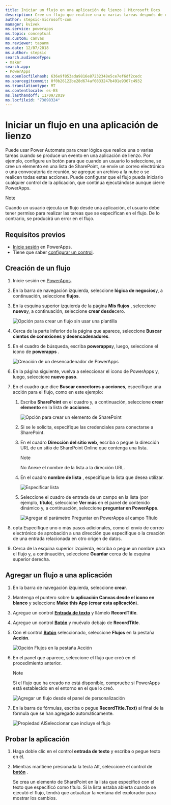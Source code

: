 ```yaml
---
title: Iniciar un flujo en una aplicación de lienzo | Microsoft Docs
description: Cree un flujo que realice una o varias tareas después de que un evento, como la selección de un botón por parte de un usuario, se produzca en una aplicación de lienzo.
author: stepsic-microsoft-com
manager: kvivek
ms.service: powerapps
ms.topic: conceptual
ms.custom: canvas
ms.reviewer: tapanm
ms.date: 12/07/2018
ms.author: stepsic
search.audienceType:
- maker
search.app:
- PowerApps
ms.openlocfilehash: 636e9f853ada9816e87232348e5ce7ef6df2cedc
ms.sourcegitcommit: 0f0b26122be28d674af0833247b491e9367c4932
ms.translationtype: MT
ms.contentlocale: es-ES
ms.lasthandoff: 11/09/2019
ms.locfileid: "73898324"
---
```

# <a name="start-a-flow-in-a-canvas-app"></a>Iniciar un flujo en una aplicación de lienzo

Puede usar Power Automate para crear lógica que realice una o varias tareas cuando se produce un evento en una aplicación de lienzo. Por ejemplo, configure un botón para que cuando un usuario lo seleccione, se cree un elemento en una lista de SharePoint, se envíe un correo electrónico o una convocatoria de reunión, se agregue un archivo a la nube o se realicen todas estas acciones. Puede configurar que el flujo pueda iniciarlo cualquier control de la aplicación, que continúa ejecutándose aunque cierre PowerApps.

> [!NOTE]
> Cuando un usuario ejecuta un flujo desde una aplicación, el usuario debe tener permiso para realizar las tareas que se especifican en el flujo. De lo contrario, se producirá un error en el flujo.

## <a name="prerequisites"></a>Requisitos previos

- [Inicie sesión](../signup-for-powerapps.md) en PowerApps.
- Tiene que saber [configurar un control](add-configure-controls.md).

## <a name="create-a-flow"></a>Creación de un flujo

1. Inicie sesión en [PowerApps](https://make.powerapps.com?utm_source=padocs&utm_medium=linkinadoc&utm_campaign=referralsfromdoc).

1. En la barra de navegación izquierda, seleccione **lógica de negocios**y, a continuación, seleccione **flujos**.

1. En la esquina superior izquierda de la página **Mis flujos** , seleccione **nuevo**y, a continuación, seleccione **crear desde**cero.

    ![Opción para crear un flujo sin usar una plantilla](./media/using-logic-flows/create-from-blank.png)

1. Cerca de la parte inferior de la página que aparece, seleccione **Buscar cientos de conexiones y desencadenadores**.

1. En el cuadro de búsqueda, escriba **powerapps**y, luego, seleccione el icono de **powerapps** .

    ![Creación de un desencadenador de PowerApps](./media/using-logic-flows/set-trigger.png)
    
1. En la página siguiente, vuelva a seleccionar el icono de PowerApps y, luego, seleccione **nuevo paso**.

1. En el cuadro que dice **Buscar conectores y acciones**, especifique una acción para el flujo, como en este ejemplo:

   1. Escriba **SharePoint** en el cuadro y, a continuación, seleccione **crear elemento** en la lista de **acciones**.

       ![Opción para crear un elemento de SharePoint](./media/using-logic-flows/create-sharepoint-item.png)

   1. Si se le solicita, especifique las credenciales para conectarse a SharePoint.

   1. En el cuadro **Dirección del sitio web**, escriba o pegue la dirección URL de un sitio de SharePoint Online que contenga una lista.

       > [!NOTE]
       > No Anexe el nombre de la lista a la dirección URL.

   1. En el cuadro **nombre de lista** , especifique la lista que desea utilizar.
   
       ![Especificar lista](./media/using-logic-flows/list-fields.png)

   1. Seleccione el cuadro de entrada de un campo en la lista (por ejemplo, **título**), seleccione **Ver más** en el panel de contenido dinámico y, a continuación, seleccione **preguntar en PowerApps**. 

       ![Agregar el parámetro Preguntar en PowerApps al campo Título](./media/using-logic-flows/ask-in-powerapps.png)

1. opta Especifique uno o más pasos adicionales, como el envío de correo electrónico de aprobación a una dirección que especifique o la creación de una entrada relacionada en otro origen de datos.

1. Cerca de la esquina superior izquierda, escriba o pegue un nombre para el flujo y, a continuación, seleccione **Guardar** cerca de la esquina superior derecha.

## <a name="add-a-flow-to-an-app"></a>Agregar un flujo a una aplicación
1. En la barra de navegación izquierda, seleccione **crear**.

1. Mantenga el puntero sobre la **aplicación Canvas desde el icono en blanco** y seleccione **Make this App (crear esta aplicación**).

1. Agregue un control **[Entrada de texto](controls/control-text-input.md)** y llámelo **RecordTitle**.

1. Agregue un control **[Botón](controls/control-button.md)** y muévalo debajo de **RecordTitle**.

1. Con el control **[Botón](controls/control-button.md)** seleccionado, seleccione **Flujos** en la pestaña **Acción**.

    ![Opción Flujos en la pestaña Acción](./media/using-logic-flows/action-tab.png)

1. En el panel que aparece, seleccione el flujo que creó en el procedimiento anterior.

    > [!NOTE]
   > Si el flujo que ha creado no está disponible, compruebe si PowerApps está establecido en el entorno en el que lo creó.

    ![Agregar un flujo desde el panel de personalización](./media/using-logic-flows/add-flow-from-pane.png)

1. En la barra de fórmulas, escriba o pegue **RecordTitle.Text)** al final de la fórmula que se han agregado automáticamente.

    ![Propiedad AlSeleccionar que incluye el flujo](./media/using-logic-flows/onselect-with-flow.png)

## <a name="test-the-flow"></a>Probar la aplicación
1. Haga doble clic en el control **entrada de texto** y escriba o pegue texto en él.

1. Mientras mantiene presionada la tecla Alt, seleccione el control de **[botón](controls/control-button.md)** .

    Se crea un elemento de SharePoint en la lista que especificó con el texto que especificó como título. Si la lista estaba abierta cuando se ejecutó el flujo, tendrá que actualizar la ventana del explorador para mostrar los cambios.
